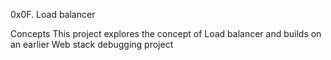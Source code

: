 0x0F. Load balancer


Concepts
This project explores the concept of Load balancer and builds on an earlier Web stack debugging project